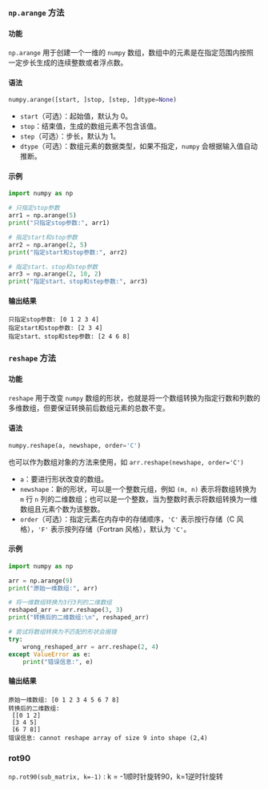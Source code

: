 ### `np.arange` 方法
#### 功能
`np.arange` 用于创建一个一维的 `numpy` 数组，数组中的元素是在指定范围内按照一定步长生成的连续整数或者浮点数。

#### 语法
```python
numpy.arange([start, ]stop, [step, ]dtype=None)
```
- `start`（可选）：起始值，默认为 0。
- `stop`：结束值，生成的数组元素不包含该值。
- `step`（可选）：步长，默认为 1。
- `dtype`（可选）：数组元素的数据类型，如果不指定，`numpy` 会根据输入值自动推断。

#### 示例
```python
import numpy as np

# 只指定stop参数
arr1 = np.arange(5)
print("只指定stop参数:", arr1)

# 指定start和stop参数
arr2 = np.arange(2, 5)
print("指定start和stop参数:", arr2)

# 指定start、stop和step参数
arr3 = np.arange(2, 10, 2)
print("指定start、stop和step参数:", arr3)
```
#### 输出结果
```plaintext
只指定stop参数: [0 1 2 3 4]
指定start和stop参数: [2 3 4]
指定start、stop和step参数: [2 4 6 8]
```

### `reshape` 方法
#### 功能
`reshape` 用于改变 `numpy` 数组的形状，也就是将一个数组转换为指定行数和列数的多维数组，但要保证转换前后数组元素的总数不变。

#### 语法
```python
numpy.reshape(a, newshape, order='C')
```
也可以作为数组对象的方法来使用，如 `arr.reshape(newshape, order='C')`
- `a`：要进行形状改变的数组。
- `newshape`：新的形状，可以是一个整数元组，例如 `(m, n)` 表示将数组转换为 `m` 行 `n` 列的二维数组；也可以是一个整数，当为整数时表示将数组转换为一维数组且元素个数为该整数。
- `order`（可选）：指定元素在内存中的存储顺序，`'C'` 表示按行存储（C 风格），`'F'` 表示按列存储（Fortran 风格），默认为 `'C'`。

#### 示例
```python
import numpy as np

arr = np.arange(9)
print("原始一维数组:", arr)

# 将一维数组转换为3行3列的二维数组
reshaped_arr = arr.reshape(3, 3)
print("转换后的二维数组:\n", reshaped_arr)

# 尝试将数组转换为不匹配的形状会报错
try:
    wrong_reshaped_arr = arr.reshape(2, 4)
except ValueError as e:
    print("错误信息:", e)
```
#### 输出结果
```plaintext
原始一维数组: [0 1 2 3 4 5 6 7 8]
转换后的二维数组:
 [[0 1 2]
 [3 4 5]
 [6 7 8]]
错误信息: cannot reshape array of size 9 into shape (2,4)
```
### rot90
`np.rot90(sub_matrix, k=-1)` : k = -1顺时针旋转90，k=1逆时针旋转
